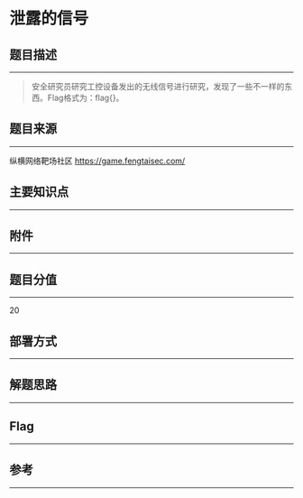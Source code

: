 # 泄露的信号

## 题目描述
---
> 安全研究员研究工控设备发出的无线信号进行研究，发现了一些不一样的东西。Flag格式为：flag{}。

## 题目来源
---
纵横网络靶场社区 https://game.fengtaisec.com/

## 主要知识点
---


## 附件
---


## 题目分值
---
20

## 部署方式
---


## 解题思路
---


## Flag
---


## 参考
---
